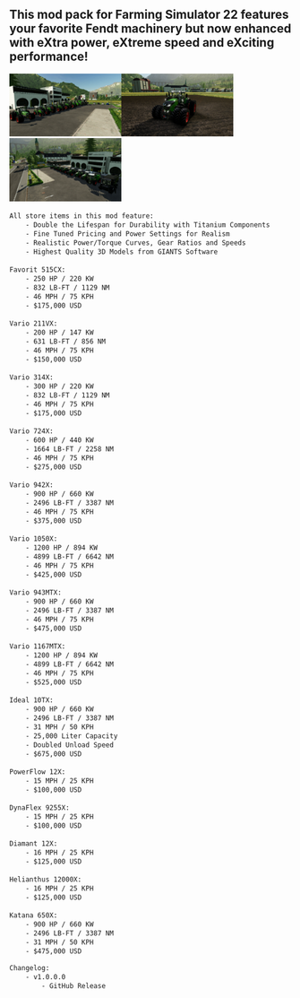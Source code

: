 ## This mod pack for Farming Simulator 22 features your favorite Fendt machinery but now enhanced with eXtra power, eXtreme speed and eXciting performance! 

<img src="/screenshots/xtreme_fendt_screen1.jpg" width="200"><img src="/screenshots/xtreme_fendt_screen2.jpg" width="200"><img src="/screenshots/xtreme_fendt_screen3.jpg" width="200">

```
All store items in this mod feature: 
    - Double the Lifespan for Durability with Titanium Components
    - Fine Tuned Pricing and Power Settings for Realism
    - Realistic Power/Torque Curves, Gear Ratios and Speeds
    - Highest Quality 3D Models from GIANTS Software

Favorit 515CX: 
    - 250 HP / 220 KW
    - 832 LB-FT / 1129 NM
    - 46 MPH / 75 KPH 
    - $175,000 USD

Vario 211VX: 
    - 200 HP / 147 KW 
    - 631 LB-FT / 856 NM 
    - 46 MPH / 75 KPH 
    - $150,000 USD 

Vario 314X: 
    - 300 HP / 220 KW
    - 832 LB-FT / 1129 NM
    - 46 MPH / 75 KPH
    - $175,000 USD

Vario 724X:
    - 600 HP / 440 KW 
    - 1664 LB-FT / 2258 NM 
    - 46 MPH / 75 KPH 
    - $275,000 USD 

Vario 942X: 
    - 900 HP / 660 KW 
    - 2496 LB-FT / 3387 NM 
    - 46 MPH / 75 KPH 
    - $375,000 USD

Vario 1050X:
    - 1200 HP / 894 KW 
    - 4899 LB-FT / 6642 NM 
    - 46 MPH / 75 KPH 
    - $425,000 USD

Vario 943MTX:
    - 900 HP / 660 KW 
    - 2496 LB-FT / 3387 NM 
    - 46 MPH / 75 KPH 
    - $475,000 USD

Vario 1167MTX: 
    - 1200 HP / 894 KW 
    - 4899 LB-FT / 6642 NM 
    - 46 MPH / 75 KPH 
    - $525,000 USD

Ideal 10TX: 
    - 900 HP / 660 KW 
    - 2496 LB-FT / 3387 NM 
    - 31 MPH / 50 KPH
    - 25,000 Liter Capacity
    - Doubled Unload Speed  
    - $675,000 USD

PowerFlow 12X:
    - 15 MPH / 25 KPH 
    - $100,000 USD

DynaFlex 9255X:
    - 15 MPH / 25 KPH 
    - $100,000 USD

Diamant 12X: 
    - 16 MPH / 25 KPH
    - $125,000 USD

Helianthus 12000X: 
    - 16 MPH / 25 KPH
    - $125,000 USD

Katana 650X: 
    - 900 HP / 660 KW 
    - 2496 LB-FT / 3387 NM 
    - 31 MPH / 50 KPH
    - $475,000 USD
```

```
Changelog:
    - v1.0.0.0 
        - GitHub Release
```
